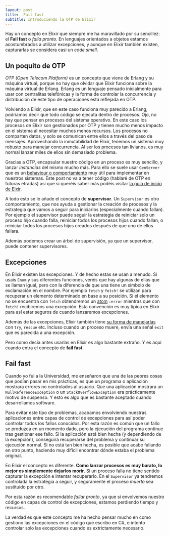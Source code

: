 ```yaml
---
layout: post
title:  Fail fast
subtitle: Introduciendo la OTP de Elixir
---
```


Hay un concepto en Elixir que siempre me ha maravillado por su sencillez: el **Fail fast** o *falla pronto*. En lenguajes orientados a objetos estamos acostumbrados a utilizar excepciones, y aunque en Elixir también existen, capturarlas se considera casi un *code smell*. 

## Un poquito de OTP

*OTP (Open Telecom Platform)* es un concepto que viene de Erlang y su máquina virtual, porque no hay que olvidar que Elixir funciona sobre la máquina virtual de Erlang. Erlang es un lenguaje pensado inicialmente para usar con centralitas telefónicas y la forma de controlar la concurrencia y distribución de este tipo de operaciones está reflejada en OTP.

Volviendo a Elixir, que en este caso funciona muy parecido a Erlang, podríamos decir que todo código se ejecuta dentro de procesos. Ojo, no hay que pensar en procesos del sistema operativo. En este caso los procesos de Elixir son gestionados por OTP y tienen mucho menos impacto en el sistema al necesitar muchos menos recursos. Los procesos no comparten datos, y solo se comunican entre ellos a través del paso de mensajes. Aprovechando la inmutabilidad de Elixir, tenemos un sistema muy robusto para manejar concurrencia. Al ser los procesos tan livianos, es muy normal lanzar miles de ellos sin demasiado problema.

Gracias a OTP, encapsular nuestro código en un proceso es muy sencillo, y lanzar *instancias* del mismo mucho más. Para ello se suele usar `GenServer` que es un [behaviour o comportamiento](http://charlascylon.com/2016-11-30-behaviours-en-elixir) muy útil para implementar en nuestros sistemas. Este post no va a tener código (hablaré de OTP en futuras etradas) así que si queréis saber más podéis visitar [la guía de inicio de Elxir](http://elixir-lang.org/getting-started/introduction.html).

A todo esto se le añade el concepto de **supervisor**. Un `Supervisor` es otro comportamiento, que nos ayuda a gestionar la creación de procesos y la estrategia que vamos a seguir para iniciarlos (especialmente cuando fallan). Por ejemplo el supervisor puede seguir la estrategia de reiniciar solo un proceso hijo cuando falla, reiniciar todos los procesos hijos cuando fallan, o reiniciar todos los procesos hijos creados después de que uno de ellos fallara.

Además podemos crear un árbol de supervisión, ya que un supervisor, puede contener supervisores.

## Excepciones

En Elixir existen las excepciones. Y de hecho estas se usan a menudo. Si usais `Enum` y sus diferentes funciones, veréis que hay algunas de ellas que se llaman igual, pero con la diferencia de que una tiene un símbolo de exclamación en el nombre. Por ejemplo `fetch` y `fetch!` se utilizan para recuperar un elemento determinado en base a su posición. Si el elemento no se encuentra con `fetch` obtendremos un [atom](http://charlascylon.com/2016-03-02-los-atoms-en-elixir) `:error` mientras que con `fetch!` recibiremos una excepción. Esta convención es muy típica en Elixir para así estar seguros de cuando lanzaremos excepciones.

Además de las excepciones, Elixir también tiene [su forma de manejarlas](http://elixir-lang.org/getting-started/try-catch-and-rescue.html) con `try`, `rescue` etc. Incluso cuando un proceso muere, envía una señal `exit` que es parecida a una excepción. 

Pero como decía antes usarlas en Elixir es algo bastante extraño. Y es aquí cuando entra el concepto de **fail fast**.


## Fail fast

Cuando yo fui a la Universidad, me enseñaron que una de las peores cosas que podían pasar en mis prácticas, es que un programa o aplicación mostrara errores no controlados al usuario. Que una aplicación mostrara un `NullReferenceException` o un `StackOverflowException` era prácticamente motivo de suspenso. Y esto es algo que es bastante aceptado cuando desarrollamos software.

Para evitar este tipo de problemas, acabamos envolviendo nuestras aplicaciones entre capas de control de excepciones para así poder controlar todos los fallos conocidos. Por esta razón es común que un fallo se produzca en un momento dado, pero la ejecución del programa continue tras gestionar ese fallo. Si la aplicación está bien hecha (y dependiendo de la excepción), conseguirá recuperarse del problema y continuar su ejecución normal. Si no está tan bien hecha, es posible que acabe fallando en otro punto, haciendo muy difícil encontrar dónde estaba el problema original.

En Elixir el concepto es diferente. **Como lanzar procesos es muy barato, lo mejor es simplemente dejarlos morir**. Si un proceso falla no tiene sentido capturar la excepción e intentar recuperarlo. En el `Supervisor` ya tendremos controlada la estrategia a seguir, y seguramente el proceso *muerto* sea sustituido por otro.

Por esta razón es recomendable *fallar pronto*, ya que si envolvemos nuestro código en capas de control de excepciones, estamos perdiendo tiempo y recursos.

La verdad es que este concepto me ha hecho pensar mucho en como gestiono las excepciones en el código que escribo en C#, e intento controlar solo las excepciones cuando es extrictamente necesario. 











